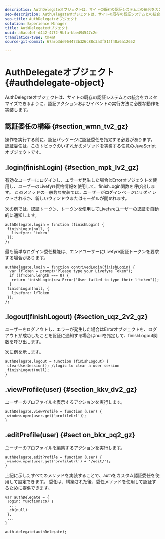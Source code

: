```yaml
---
description: AuthDelegateオブジェクトは、サイトの既存の認証システムとの統合をカスタマイズできるように、認証アクションおよびイベントの実行方法に必要な動作を実装します。
seo-description: AuthDelegateオブジェクトは、サイトの既存の認証システムとの統合をカスタマイズできるように、認証アクションおよびイベントの実行方法に必要な動作を実装します。
seo-title: AuthDelegateオブジェクト
solution: Experience Manager
title: AuthDelegateオブジェクト
uuid: a6acc4ef-d442-4782-9bfa-bbe494547c2e
translation-type: tm+mt
source-git-commit: 67aeb3de964473b326c88c3a3f81ff48a6a12652

---
```



# AuthDelegateオブジェクト{#authdelegate-object}

AuthDelegateオブジェクトは、サイトの既存の認証システムとの統合をカスタマイズできるように、認証アクションおよびイベントの実行方法に必要な動作を実装します。

## 認証委任の構築 {#section_wmn_tv2_gz}

操作を実行する前に、認証パッケージに認証委任を指定する必要があります。 認証委任は、このトピックのいずれかのメソッドを実装する任意のJavaScriptオブジェクトです。

## .login(finishLogin) {#section_mpk_lv2_gz}

有効なユーザーにログインし、エラーが発生した場合はErrorオブジェクトを使用し、ユーザーのLivefyre資格情報を使用して、finishLogin関数を呼び出します。 このメソッドの一般的な実装では、ユーザーがログインページにリダイレクトされるか、新しいウィンドウまたはモーダルが開かれます。

次の例では、認証トークン、トークンを使用してLivefyreユーザーの認証を自動的に通知します。

```
authDelegate.login = function (finishLogin) { 
 finishLogin(null, { 
   livefyre: 'token' 
 }); 
};
```

最も簡単なログイン委任機能は、エンドユーザーにLivefyre認証トークンを要求する場合があります。

```
authDelegate.login = function contrivedLogin(finishLogin) { 
  var lfToken = prompt("Please type your Livefyre Token");  
  if (lfToken.length === 0) { 
   return finishLogin(new Error("User failed to type their lftoken")); 
  }  
 finishLogin(null, { 
   livefyre: lfToken 
 }); 
};
```

## .logout(finishLogout) {#section_uqz_2v2_gz}

ユーザーをログアウトし、エラーが発生した場合はErrorオブジェクトを、ログアウトが成功したことを認証に通知する場合はnullを指定して、finishLogout関数を呼び出します。

次に例を示します。

```
authDelegate.logout = function (finishLogout) { 
 clearUserSession(); //logic to clear a user session  
 finishLogout(null); 
}
```

## .viewProfile(user) {#section_kkv_dv2_gz}

ユーザーのプロファイルを表示するアクションを実行します。

```
authDelegate.viewProfile = function (user) { 
 window.open(user.get('profileUrl')); 
}
```

## .editProfile(user) {#section_bkx_pq2_gz}

ユーザーのプロファイルを編集するアクションを実行します。

```
authDelegate.editProfile = function (user) { 
 window.open(user.get('profileUrl') + '/edit/'); 
}
```

上記に示したすべてのメソッドを実装することで、authをカスタム認証委任を使用して設定できます。 委任は、構築された後、委任メソッドを使用して認証するために提供できます。

```
var authDelegate = { 
 login: function(cb) { 
  ... 
  cb(null); 
 }, 
 ... 
} 
  
auth.delegate(authDelegate);
```

